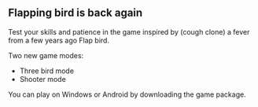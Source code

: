 ## Flapping bird is back again

Test your skills and patience in the game inspired by (cough clone) a fever from a few years ago Flap bird.

Two new game modes:

- Three bird mode
- Shooter mode

You can play on Windows or Android by downloading the game package.